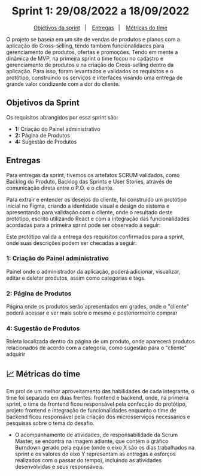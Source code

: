 <span id="topo">

<h1 align="center">Sprint 1: 29/08/2022 a 18/09/2022</h1>

<p align="center">
    <a href="#objetivos">Objetivos da sprint</a> &nbsp |&nbsp &nbsp
    <a href="#entregas">Entregas</a> &nbsp |&nbsp &nbsp
    <a href="#metricas">Métricas do time</a>
</p>

O projeto se baseia em um site de vendas de produtos e planos com a aplicação do Cross-selling, tendo também funcionalidades para gerenciamento de produtos, ofertas e promoções. Tendo em mente a dinâmica de MVP, na primeira sprint o time focou no cadastro e gerenciamento de produtos e na criação do Cross-selling dentro da aplicação. Para isso, foram levantados e validados os requisitos e o protótipo, construindo os serviços e interfaces visando uma entrega de grande valor condizente com a dor do cliente.

<span id="objetivos">

## Objetivos da Sprint
Os requisitos abrangidos por essa sprint são:
- **1:** Criação do Painel administrativo
- **2:** Página de Produtos
- **4:** Sugestão de Produtos

<span id="entregas">

## Entregas
Para entregas da sprint, tivemos os artefatos SCRUM validados, como Backlog do Produto, Backlog das Sprints e User Stories, através de comunicação direta entre o P.O. e o cliente.

Para extrair e entender os desejos do cliente, foi construído um protótipo inicial no Figma, criando a identidade visual e design do sistema e apresentando para validação com o cliente, onde o resultado deste protótipo, escrito utilizando React e com a integração das funcionalidades acordadas para a primeira sprint pode ser observado a seguir:

Este protótipo valida a entrega dos requisitos confirmados para a sprint, onde suas descrições podem ser checadas a seguir:

### 1: Criação do Painel administrativo
Painel onde o administrador da aplicação, poderá adicionar, visualizar, editar e deletar produtos, assim como categorias e tags.

### 2: Página de Produtos
Página onde os produtos serão apresentados em grades, onde o "cliente" poderá acessar e ver mais sobre o mesmo e posteriormente comprar

### 4: Sugestão de Produtos
Roleta localizada dentro da página de um produto, onde aparecerá produtos relacionados de acordo com a categoria, como sugestão para o "cliente" adquirir

## :chart_with_upwards_trend: Métricas do time
Em prol de um melhor aproveitamento das habilidades de cada integrante, o time foi separado em duas frentes: frontend e backend, onde, na primeira sprint, o time de frontend ficou responsável pela confecção do protótipo, projeto frontend e integração de funcionalidades enquanto o time de backend ficou responsável pela criação dos microsserviços necessários e pesquisas sobre o tema do desafio. 
- O acompanhamento de atividades, de responsabilidade da Scrum Master, se encontra na imagem adiante, que contém o gráfico Burndown gerado pela equipe (onde o eixo X são os dias trabalhados na sprint e os valores do eixo Y representam as entregas e esforços realizados com o passar do tempo), incluindo as atividades desenvolvidas e seus responsáveis.

